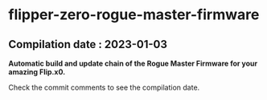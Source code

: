 # flipper-zero-rogue-master-firmware
## Compilation date : 2023-01-03
**Automatic build and update chain of the Rogue Master Firmware for your amazing Flip.x0.**

Check the commit comments to see the compilation date.
